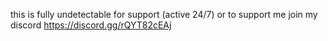 this is fully undetectable for support (active 24/7) or to support me join my discord https://discord.gg/rQYT82cEAj
